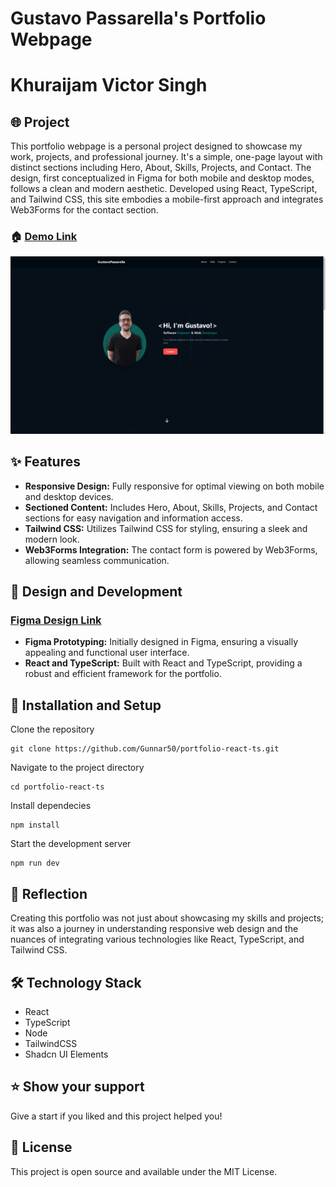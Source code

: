 # Gustavo Passarella's Portfolio Webpage
# Khuraijam Victor Singh
## 🌐 Project

This portfolio webpage is a personal project designed to showcase my work, projects, and professional journey. It's a simple, one-page layout with distinct sections including Hero, About, Skills, Projects, and Contact. The design, first conceptualized in Figma for both mobile and desktop modes, follows a clean and modern aesthetic. Developed using React, TypeScript, and Tailwind CSS, this site embodies a mobile-first approach and integrates Web3Forms for the contact section.

### 🏠 [Demo Link](https://gustavopassarella.co.uk)

![alt text](src/assets/images/readme.png)

## ✨ Features

- **Responsive Design:** Fully responsive for optimal viewing on both mobile and desktop devices.
- **Sectioned Content:** Includes Hero, About, Skills, Projects, and Contact sections for easy navigation and information access.
- **Tailwind CSS:** Utilizes Tailwind CSS for styling, ensuring a sleek and modern look.
- **Web3Forms Integration:** The contact form is powered by Web3Forms, allowing seamless communication.

## 🚀 Design and Development


### [Figma Design Link](https://www.figma.com/file/oblZ3C9UhGpxUSQkVsq5FX/portfolio?type=design&node-id=337%3A105&mode=design&t=deSWZc5le47gXNBm-1)

- **Figma Prototyping:** Initially designed in Figma, ensuring a visually appealing and functional user interface.
- **React and TypeScript:** Built with React and TypeScript, providing a robust and efficient framework for the portfolio.

## 🔧 Installation and Setup


Clone the repository

```
git clone https://github.com/Gunnar50/portfolio-react-ts.git
```

Navigate to the project directory

```
cd portfolio-react-ts
```

Install dependecies

```
npm install
```

Start the development server

```
npm run dev
```

## 🧠 Reflection

Creating this portfolio was not just about showcasing my skills and projects; it was also a journey in understanding responsive web design and the nuances of integrating various technologies like React, TypeScript, and Tailwind CSS.

## 🛠️ Technology Stack

- React
- TypeScript
- Node
- TailwindCSS
- Shadcn UI Elements

## ⭐️ Show your support

Give a start if you liked and this project helped you!

## 📝 License

This project is open source and available under the MIT License.
